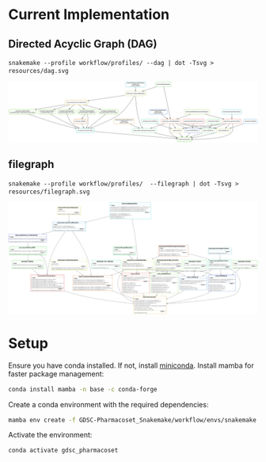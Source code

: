 
# Current Implementation

## Directed Acyclic Graph (DAG)
``` 
snakemake --profile workflow/profiles/ --dag | dot -Tsvg > resources/dag.svg
```

![DAG](./resources/dag.svg)

## filegraph
```
snakemake --profile workflow/profiles/  --filegraph | dot -Tsvg > resources/filegraph.svg
```

![filegraph](./resources/filegraph.svg)


# Setup

Ensure you have conda installed. If not, install [miniconda](https://docs.conda.io/en/latest/miniconda.html).
Install mamba for faster package management:

``` bash
conda install mamba -n base -c conda-forge 
```

Create a conda environment with the required dependencies:

```bash
mamba env create -f GDSC-Pharmacoset_Snakemake/workflow/envs/snakemake.yaml
```

Activate the environment:

```bash
conda activate gdsc_pharmacoset
```